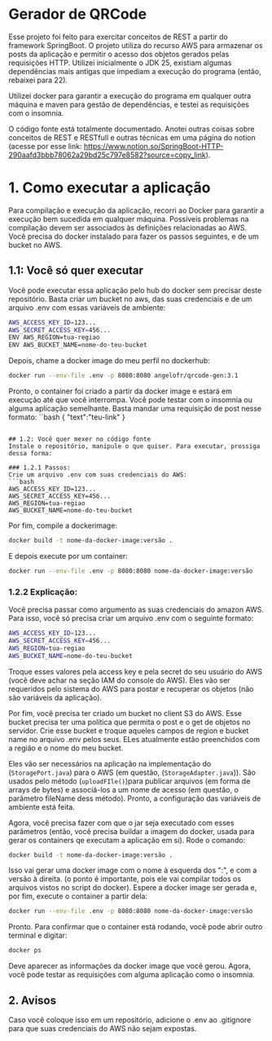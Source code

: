 # Gerador de QRCode
Esse projeto foi feito para exercitar conceitos de REST a partir do framework SpringBoot.
O projeto utiliza do recurso AWS para armazenar os posts da aplicação e permitir o acesso dos objetos gerados pelas requisições HTTP.
Utilizei inicialmente o JDK 25, existiam algumas dependências mais antigas que impediam a execução do programa (então, rebaixei para 22).

Utilizei docker para garantir a execução do programa em qualquer outra máquina e maven para gestão de dependências, e testei as requisições com o
insomnia.

O código fonte está totalmente documentado. Anotei outras coisas sobre conceitos de REST e RESTfull e outras técnicas em uma página do notion (acesse por esse
link: https://www.notion.so/SpringBoot-HTTP-290aafd3bbb78062a29bd25c797e8582?source=copy_link).

# 1. Como executar a aplicação
Para compilação e execução da aplicação, recorri ao Docker para garantir a execução bem sucedida em qualquer máquina. Possíveis problemas na compilação
devem ser associados às definições relacionadas ao AWS.
Você precisa do docker instalado para fazer os passos seguintes, e de um bucket no AWS.
## 1.1: Você só quer executar
Você pode executar essa aplicação pelo hub do docker sem precisar deste repositório.
Basta criar um bucket no aws, das suas credenciais e de um arquivo .env com essas variáveis de ambiente:
```bash
AWS_ACCESS_KEY_ID=123...
AWS_SECRET_ACCESS_KEY=456...
ENV AWS_REGION=tua-regiao
ENV AWS_BUCKET_NAME=nome-do-teu-bucket
```
Depois, chame a docker image do meu perfil no dockerhub:
```bash
docker run --env-file .env -p 8080:8080 angelofr/qrcode-gen:3.1 
```
Pronto, o container foi criado a partir da docker image e estará em execução até que você interrompa.
Você pode testar com o insomnia ou alguma aplicação semelhante. Basta mandar uma requisição de post nesse formato:
``bash
{
	"text":"teu-link"
}
```

## 1.2: Você quer mexer no código fonte
Instale o repositório, manipule o que quiser. Para executar, prossiga dessa forma:

### 1.2.1 Passos:
Crie um arquivo .env com suas credenciais do AWS:
```bash
AWS_ACCESS_KEY_ID=123...
AWS_SECRET_ACCESS_KEY=456...
AWS_REGION=tua-regiao
AWS_BUCKET_NAME=nome-do-teu-bucket
```
Por fim, compile a dockerimage:
```bash
docker build -t nome-da-docker-image:versão .
```
E depois execute por um container:
```bash
docker run --env-file .env -p 8080:8080 nome-da-docker-image:versão
```
### 1.2.2 Explicação:
Você precisa passar como argumento as suas credenciais do amazon AWS. Para isso, você só precisa criar um arquivo .env com o seguinte formato:
```bash
AWS_ACCESS_KEY_ID=123...
AWS_SECRET_ACCESS_KEY=456...
AWS_REGION=tua-regiao
AWS_BUCKET_NAME=nome-do-teu-bucket
```
Troque esses valores pela access key e pela secret do seu usuário do AWS (você deve achar na seção IAM do console do AWS).
Eles vão ser requeridos pelo sistema do AWS para postar e recuperar os objetos (não são variáveis da aplicação).

Por fim, você precisa ter criado um bucket no client S3 do AWS. Esse bucket precisa ter uma política que permita o post e o get de objetos no servidor.
Crie esse bucket e troque aqueles campos de region e bucket name no arquivo .env pelos seus.
ELes atualmente estão preenchidos com a região e o nome do meu bucket.

Eles vão ser necessários na aplicação na implementação do (`StoragePort.java`) para o AWS (em questão, (`StorageAdapter.java`)). São usados pelo método (`uploadFIle()`)para publicar 
arquivos (em forma de arrays de bytes) e associá-los a um nome de acesso (em questão, o parâmetro fileName dess método).
Pronto, a configuração das variáveis de ambiente está feita.

Agora, você precisa fazer com que o jar seja executado com esses parâmetros (então, você precisa buildar a imagem do docker, usada para gerar os containers qe executam a aplicação em si).
Rode o comando:
```bash
docker build -t nome-da-docker-image:versão .
```
Isso vai gerar uma docker image com o nome à esquerda dos ":", e com a versão à direita. (o ponto é importante, pois ele vai compilar todos os arquivos vistos no script do docker).
Espere a docker image ser gerada e, por fim, execute o container a partir dela:
```bash
docker run --env-file .env -p 8080:8080 nome-da-docker-image:versão
```
Pronto. Para confirmar que o container está rodando, você pode abrir outro terminal e digitar:
```bash
docker ps
```
Deve aparecer as informações da docker image que você gerou.
Agora, você pode testar as requisições com alguma aplicação como o insomnia.

## 2. Avisos
Caso você coloque isso em um repositório, adicione o .env ao .gitignore para que suas credenciais do AWS não sejam expostas.

